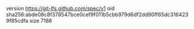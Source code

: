 version https://git-lfs.github.com/spec/v1
oid sha256:abde08c8f378547bce0cef9f011b5cbb979d6df2dd90ff65dc3164239f85cdfa
size 7188

